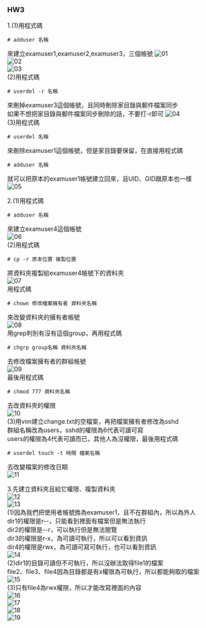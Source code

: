### HW3

1.(1)用程式碼<br/>
<pre><code># adduser 名稱</code></pre>
來建立examuser1,examuser2,examuser3，三個帳號
![01](HW3/01.png)<br/>
![02](HW3/02.png)<br/>
![03](HW3/03.png)<br/>
(2)用程式碼<br/>
<pre><code># userdel -r 名稱</code></pre>
來刪掉examuser3這個帳號，且同時刪除家目錄與郵件檔案同步<br/>
如果不想把家目錄與郵件檔案同步刪除的話，不要打-r即可
![04](HW3/04.png)<br/>
(3)用程式碼<br/>
<pre><code># userdel 名稱</code></pre>
來刪除examuser1這個帳號，但是家目錄要保留，在直接用程式碼<br/>
<pre><code># adduser 名稱</code></pre>
就可以把原本的examuser1帳號建立回來，且UID、GID跟原本也一樣<br/>
![05](HW3/05.png)<br/>

2.(1)用程式碼<br/>
<pre><code># adduser 名稱</code></pre>
來建立examuser4這個帳號<br/>
![06](HW3/06.png)<br/>
(2)用程式碼<br/>
<pre><code># cp -r 原本位置 複製位置</code></pre>
將資料夾複製給examuser4帳號下的資料夾<br/>
![07](HW3/07.png)<br/>
用程式碼<br/>
<pre><code># chown 修改檔案擁有者 資料夾名稱</code></pre>
來改變資料夾的擁有者帳號<br/>
![08](HW3/08.png)<br/>
用grep判別有沒有這個group，再用程式碼<br/>
<pre><code># chgrp group名稱 資料夾名稱</code></pre>
去修改檔案擁有者的群組帳號<br/>
![09](HW3/09.png)<br/>
最後用程式碼<br/>
<pre><code># chmod 777 資料夾名稱</code></pre>
去改資料夾的權限<br/>
![10](HW3/10.png)<br/>
(3)用vim建立change.txt的空檔案，再把檔案擁有者修改為sshd<br/>
群組名稱改為users，sshd的權限為6代表可讀可寫<br/>
users的權限為4代表可讀而已，其他人為沒權限，最後用程式碼<br/>
<pre><code># userdel touch -t 時間 檔案名稱</code></pre>
去改變檔案的修改日期<br/>
![11](HW3/11.png)<br/>

3.先建立資料夾且給它權限、複製資料夾<br/>
![12](HW3/12.png)<br/>
![13](HW3/13.png)<br/>
(1)因為我們把使用者帳號換為examuser1，且不在群組內，所以為外人<br/>
dir1的權限是r--，只能看到裡面有檔案但是無法執行<br/>
dir2的權限是--r，可以執行但是無法閱覽<br/>
dir3的權限是r-x，為可讀可執行，所以可以看到資訊<br/>
dir4的權限是rwx，為可讀可寫可執行，也可以看到資訊<br/>
![14](HW3/14.png)<br/>
(2)dir1的目錄可讀但不可執行，所以沒辦法取得file1的檔案<br/>
file2、file3、file4因為目錄都是有x權限為可執行，所以都能夠取的檔案<br/>
![15](HW3/15.png)<br/>
(3)只有file4為rwx權限，所以才能改寫裡面的內容<br/>
![16](HW3/16.png)<br/>
![17](HW3/17.png)<br/>
![18](HW3/18.png)<br/>
![19](HW3/19.png)<br/>
